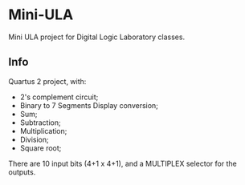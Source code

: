 # Mini-ULA
Mini ULA project for Digital Logic Laboratory classes.

## Info
Quartus 2 project, with:
- 2's complement circuit;
- Binary to 7 Segments Display conversion;
- Sum;
- Subtraction;
- Multiplication;
- Division;
- Square root;

There are 10 input bits (4+1 x 4+1), and a MULTIPLEX selector for the outputs.